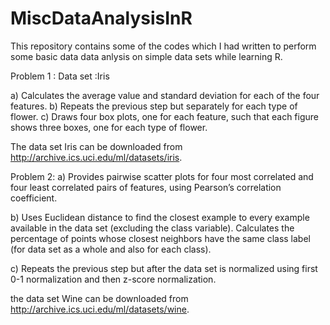 # MiscDataAnalysisInR

This repository contains some of the codes which I had written to perform some basic data data anlysis on simple data sets while learning R.

Problem 1 :
Data set :Iris

a) Calculates the average value and standard deviation for each of the four features.
b) Repeats the previous step but separately for each type of flower.
c) Draws four box plots, one for each feature, such that each figure shows three boxes, one for each type of flower. 

The data set Iris can be downloaded from http://archive.ics.uci.edu/ml/datasets/iris. 


Problem 2:
a) Provides pairwise scatter plots for four most correlated and four least correlated pairs of features, using Pearson’s correlation coefficient. 

b) Uses Euclidean distance to find the closest example to every example available in the data set (excluding the class variable). Calculates the percentage of points whose closest neighbors have the same class label (for data set as a whole and also for each class).

c) Repeats the previous step but after the data set is normalized using first 0-1 normalization and then z-score normalization. 

the data set Wine can be downloaded from http://archive.ics.uci.edu/ml/datasets/wine.
